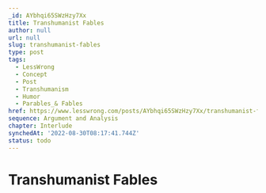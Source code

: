 ```yaml
---
_id: AYbhqi65SWzHzy7Xx
title: Transhumanist Fables
author: null
url: null
slug: transhumanist-fables
type: post
tags:
  - LessWrong
  - Concept
  - Post
  - Transhumanism
  - Humor
  - Parables_& Fables
href: https://www.lesswrong.com/posts/AYbhqi65SWzHzy7Xx/transhumanist-fables
sequence: Argument and Analysis
chapter: Interlude
synchedAt: '2022-08-30T08:17:41.744Z'
status: todo
---
```


# Transhumanist Fables
